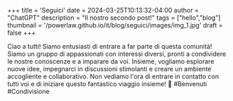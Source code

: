 +++
title = 'Seguici'
date = 2024-03-25T10:13:32-04:00
author = "ChatGPT"
description = "Il nostro secondo post!"
tags = ["hello","blog"]
thumbnail = '/powerlaw.github.io/it/blog/seguici/images/img_1.jpg'
draft = false
+++

Ciao a tutti! Siamo entusiasti di entrare a far parte di questa comunità! Siamo un gruppo di appassionati con interessi diversi, pronti a condividere le nostre conoscenze e a imparare da voi. Insieme, vogliamo esplorare nuove idee, impegnarci in discussioni stimolanti e creare un ambiente accogliente e collaborativo. Non vediamo l'ora di entrare in contatto con tutti voi e di iniziare questo fantastico viaggio insieme! 🚀 #Benvenuti #Condivisione